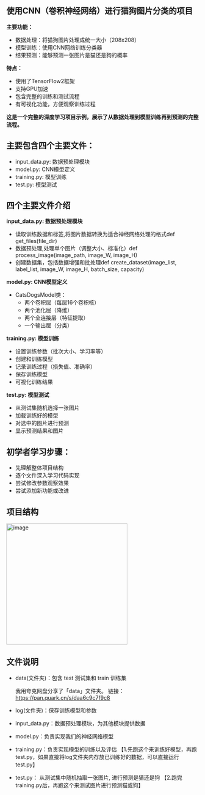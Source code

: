 ## 使用CNN（卷积神经网络）进行猫狗图片分类的项目
**主要功能：**
* 数据处理：将猫狗图片处理成统一大小（208x208）
* 模型训练：使用CNN网络训练分类器
* 结果预测：能够预测一张图片是猫还是狗的概率
  
**特点：**
* 使用了TensorFlow2框架
* 支持GPU加速
* 包含完整的训练和测试流程
* 有可视化功能，方便观察训练过程

**这是一个完整的深度学习项目示例，展示了从数据处理到模型训练再到预测的完整流程。**
## 主要包含四个主要文件：
* input_data.py: 数据预处理模块
* model.py: CNN模型定义
* training.py: 模型训练
* test.py: 模型测试
## 四个主要文件介绍
**input_data.py: 数据预处理模块**
- 读取训练数据和标签,将图片数据转换为适合神经网络处理的格式def get_files(file_dir)
- 数据预处理,处理单个图片（调整大小、标准化）def process_image(image_path, image_W, image_H)
- 创建数据集，包括数据增强和批处理def create_dataset(image_list, label_list, image_W, image_H, batch_size, capacity)

**model.py: CNN模型定义**

- CatsDogsModel类：
  - 两个卷积层（每层16个卷积核）
  - 两个池化层（降维）
  - 两个全连接层（特征提取）
  - 一个输出层（分类）

**training.py: 模型训练**
- 设置训练参数（批次大小、学习率等）
- 创建和训练模型
- 记录训练过程（损失值、准确率）
- 保存训练模型
- 可视化训练结果

**test.py: 模型测试**
* 从测试集随机选择一张图片
* 加载训练好的模型
* 对选中的图片进行预测
* 显示预测结果和图片
## 初学者学习步骤：
* 先理解整体项目结构
* 逐个文件深入学习代码实现
* 尝试修改参数观察效果
* 尝试添加新功能或改进
## 项目结构
<img width="317" alt="image" src="https://github.com/user-attachments/assets/fbf4bc36-16ea-472b-965c-64c94e135baa">

## 文件说明
* data(文件夹)：包含 test 测试集和 train 训练集

  我用夸克网盘分享了「data」文件夹。
链接：https://pan.quark.cn/s/daa6c9c7f9c8
* log(文件夹)：保存训练模型和参数

* input_data.py：数据预处理模块，为其他模块提供数据
* model.py：负责实现我们的神经网络模型
* training.py：负责实现模型的训练以及评估 【1.先跑这个来训练好模型，再跑test.py，如果直接将log文件夹内存放已训练好的数据，可以直接运行test.py】
* test.py： 从测试集中随机抽取一张图片, 进行预测是猫还是狗  【2.跑完training.py后，再跑这个来测试图片进行预测猫或狗】

